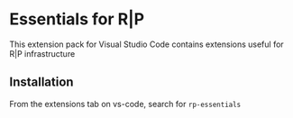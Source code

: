 # Essentials for R|P

This extension pack for Visual Studio Code contains extensions useful for R|P infrastructure

## Installation

From the extensions tab on vs-code, search for `rp-essentials`
